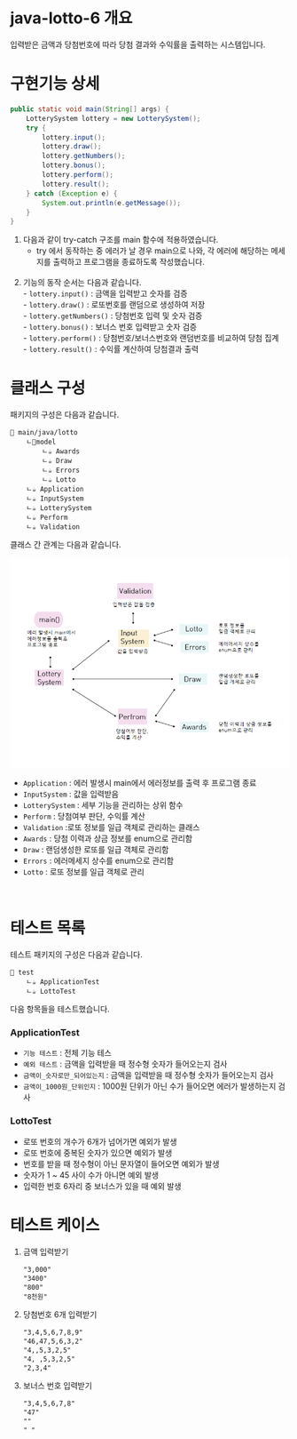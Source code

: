 # java-lotto-6 개요

입력받은 금액과 당첨번호에 따라 당첨 결과와 수익률을 출력하는 시스템입니다. 
<br>
# 구현기능 상세

``` java
public static void main(String[] args) {  
    LotterySystem lottery = new LotterySystem();  
    try {  
        lottery.input();  
        lottery.draw();  
        lottery.getNumbers();  
        lottery.bonus();  
        lottery.perform();  
        lottery.result();  
    } catch (Exception e) {  
        System.out.println(e.getMessage());  
    }  
}
```
1. 다음과 같이 try-catch 구조를 main 함수에 적용하였습니다.<br>
	- try 에서 동작하는 중 에러가 날 경우 main으로 나와, 각 에러에 해당하는 메세지를 출력하고 프로그램을 종료하도록 작성했습니다. <br><br>
2. 기능의 동작 순서는 다음과 같습니다. <br>
		-  `lottery.input()` : 금액을 입력받고 숫자를 검증<br>
		-  `lottery.draw()` : 로또번호를 랜덤으로 생성하여 저장<br>
		-  `lottery.getNumbers()` : 당첨번호 입력 및 숫자 검증<br>
		-  `lottery.bonus()` : 보너스 번호 입력받고 숫자 검증<br>
		-  `lottery.perform()` : 당첨번호/보너스번호와 랜덤번호를 비교하여 당첨 집계<br>
		-  `lottery.result()` : 수익률 계산하여 당첨결과 출력<br>

# 클래스 구성

패키지의 구성은 다음과 같습니다.

```
📁 main/java/lotto
	ㄴ📁model
	    ㄴ☕ Awards       
	    ㄴ☕ Draw       
	    ㄴ☕ Errors        
	    ㄴ☕ Lotto    
	ㄴ☕ Application
	ㄴ☕ InputSystem
	ㄴ☕ LotterySystem
	ㄴ☕ Perform
	ㄴ☕ Validation
```

클래스 간 관계는 다음과 같습니다.

![클래스 관계](./pic1.png)

- `Application` : 에러 발생시 main에서 에러정보를 출력 후 프로그램 종료
- `InputSystem` : 값을 입력받음
- `LotterySystem` : 세부 기능을 관리하는 상위 함수
- `Perform` : 당첨여부 판단, 수익률 계산
- `Validation` :로또 정보를 일급 객체로 관리하는 클래스
-  `Awards` : 당첨 이력과 상금 정보를 enum으로 관리함
- `Draw` : 랜덤생성한 로또를 일급 객체로 관리함
- `Errors` : 에러메세지 상수를 enum으로 관리함
- `Lotto` : 로또 정보를 일급 객체로 관리

<br>

# 테스트 목록
테스트 패키지의 구성은 다음과 같습니다. 

```
📁 test
	ㄴ☕ ApplicationTest
	ㄴ☕ LottoTest
```

다음 항목들을 테스트했습니다. 
### ApplicationTest
- `기능 테스트` : 전체 기능 테스
- `예외 테스트` : 금액을 입력받을 때 정수형 숫자가 들어오는지 검사
- `금액이_숫자로만_되어있는지` : 금액을 입력받을 때 정수형 숫자가 들어오는지 검사
- `금액이_1000원_단위인지` : 1000원 단위가 아닌 수가 들어오면  에러가 발생하는지 검사

### LottoTest
- 로또 번호의 개수가 6개가 넘어가면 예외가 발생
- 로또 번호에 중복된 숫자가 있으면 예외가 발생
- 번호를 받을 때 정수형이 아닌 문자열이 들어오면 예외가 발생
- 숫자가 1 ~ 45 사이 수가 아니면 예외 발생
- 입력한 번호 6자리 중 보너스가 있을 때 예외 발생


# 테스트 케이스

1. 금액 입력받기
   
   ```
   "3,000"
   "3400"
   "800"
   "8천원"
   ```

2. 당첨번호 6개 입력받기
   
   ```
   "3,4,5,6,7,8,9"
   "46,47,5,6,3,2"
   "4,,5,3,2,5"
   "4, ,5,3,2,5"
   "2,3,4"
   ```

3. 보너스 번호 입력받기
   
   ```
   "3,4,5,6,7,8"
   "47"
   ""
   " "
   ```

<br>
